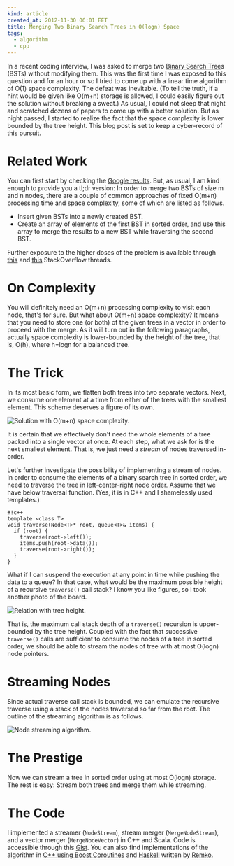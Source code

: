 ```yaml
---
kind: article
created_at: 2012-11-30 06:01 EET
title: Merging Two Binary Search Trees in O(logn) Space
tags:
  - algorithm
  - cpp
---
```


In a recent coding interview, I was asked to merge two [Binary Search Tree](http://en.wikipedia.org/wiki/Binary_search_tree)s (BSTs) without modifying them. This was the first time I was exposed to this question and for an hour or so I tried to come up with a linear time algorithm of O(1) space complexity. The defeat was inevitable. (To tell the truth, if a hint would be given like O(m+n) storage is allowed, I could easily figure out the solution without breaking a sweat.) As usual, I could not sleep that night and scratched dozens of papers to come up with a better solution. But as night passed, I started to realize the fact that the space complexity is lower bounded by the tree height. This blog post is set to keep a cyber-record of this pursuit.

Related Work
============

You can first start by checking the [Google results](https://www.google.com/search?q=merge+binary+search+tree). But, as usual, I am kind enough to provide you a tl;dr version: In order to merge two BSTs of size m and n nodes, there are a couple of common approaches of fixed O(m+n) processing time and space complexity, some of which are listed as follows.

- Insert given BSTs into a newly created BST.
- Create an array of elements of the first BST in sorted order, and use this array to merge the results to a new BST while traversing the second BST.

Further exposure to the higher doses of the problem is available through [this](http://stackoverflow.com/questions/1008513/how-to-merge-two-bsts-efficiently) and [this](http://stackoverflow.com/questions/7540546/merging-2-binary-search-trees) StackOverflow threads.

On Complexity
=============

You will definitely need an O(m+n) processing complexity to visit each node, that's for sure. But what about O(m+n) space complexity? It means that you need to store one (or both) of the given trees in a vector in order to proceed with the merge. As it will turn out in the following paragraphs, actually space complexity is lower-bounded by the height of the tree, that is, O(h), where h=logn for a balanced tree.

The Trick
=========

In its most basic form, we flatten both trees into two separate vectors. Next, we consume one element at a time from either of the trees with the smallest element. This scheme deserves a figure of its own.

![Solution with O(m+n) space complexity.](mn-space.jpg)

It is certain that we effectively don't need the whole elements of a tree packed into a single vector at once. At each step, what we ask for is the next smallest element. That is, we just need a *stream* of nodes traversed in-order.

Let's further investigate the possibility of implementing a stream of nodes. In order to consume the elements of a binary search tree in sorted order, we need to traverse the tree in left-center-right node order. Assume that we have below traversal function. (Yes, it is in C++ and I shamelessly used templates.)

    #!c++
    template <class T>
    void traverse(Node<T>* root, queue<T>& items) {
      if (root) {
        traverse(root->left());
        items.push(root->data());
        traverse(root->right());
      }
    }

What if I can suspend the execution at any point in time while pushing the data to a queue? In that case, what would be the maximum possible height of a recursive `traverse()` call stack? I know you like figures, so I took another photo of the board.

![Relation with tree height.](tree-height.jpg)

That is, the maximum call stack depth of a `traverse()` recursion is upper-bounded by the tree height. Coupled with the fact that successive `traverse()` calls are sufficient to consume the nodes of a tree in sorted order, we should be able to stream the nodes of tree with at most O(logn) node pointers.

Streaming Nodes
===============

Since actual traverse call stack is bounded, we can emulate the recursive traverse using a stack of the nodes traversed so far from the root. The outline of the streaming algorithm is as follows.

![Node streaming algorithm.](algorithm.jpg)

The Prestige
============

Now we can stream a tree in sorted order using at most O(logn) storage. The rest is easy: Stream both trees and merge them while streaming.

The Code
========

I implemented a streamer (`NodeStream`), stream merger (`MergeNodeStream`), and a vector merger (`MergeNodeVector`) in C++ and Scala. Code is accessible through this [Gist](https://gist.github.com/4171977). You can also find implementations of the algorithm in [C++ using Boost Coroutines](https://gist.github.com/8be224c9cfb423dcc0f3) and [Haskell](https://gist.github.com/4181097) written by [Remko](http://www.blogger.com/profile/01427008889073096042).
